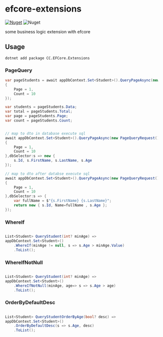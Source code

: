 # efcore-extensions
[![Nuget](https://img.shields.io/nuget/v/CC.EFCore.Extensions)](https://www.nuget.org/packages/CC.EFCore.Extensions)
![Nuget](https://img.shields.io/nuget/dt/CC.EFCore.Extensions)

some business logic extension with efcore

## Usage

```
dotnet add package CC.EFCore.Extensions
```

### PageQuery
 
```cs
var pageStudents = await appDbContext.Set<Student>().QueryPageAsync(new PageQueryRequest()
{
	Page = 1,
	Count = 10
});

var students = pageStudents.Data;
var total = pageStudents.Total;
var page = pageStudents.Page;
var count = pageStudents.Count;


// map to dto in database execute sql
await appDbContext.Set<Student>().QueryPageAsync(new PageQueryRequest()
{
	Page = 1,
	Count = 10
},dbSelector:s => new {
	s.Id, s.FirstName, s.LastName, s.Age
});

// map to dto after databse execute sql
await appDbContext.Set<Student>().QueryPageAsync(new PageQueryRequest()
{
	Page = 1,
	Count = 10
},dbSelector:s => {
	var fullName = $"{s.FirstName} {s.LastName}";
	return new { s.Id, Name=fullName , s.Age };
});

```

### WhereIf

```cs

List<Student> QueryStudent(int? minAge) =>
appDbContext.Set<Student>()
	.WhereIf(minAge != null, s => s.Age > minAge.Value)
	.ToList();

```

### WhereIfNotNull

```cs

List<Student> QueryStudent(int? minAge) =>
appDbContext.Set<Student>()
	.WhereIfNotNull(minAge, age=> s => s.Age > age)
	.ToList();

```

### OrderByDefaultDesc

```cs

List<Student> QueryStudentOrderByAge(bool? desc) =>
appDbContext.Set<Student>()
	.OrderByDefaultDesc(s => s.Age, desc)
	.ToList();

```